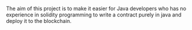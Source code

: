  The aim of this project is to make it easier for Java developers who has no experience in solidity programming to write a contract purely in java and deploy it to the blockchain.
